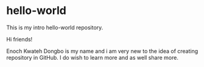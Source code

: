 # hello-world
This is my intro hello-world repository.

Hi friends!

Enoch Kwateh Dongbo is my name and i am very new to the idea of creating repository in GitHub.
I do wish to learn more and as well share more.
